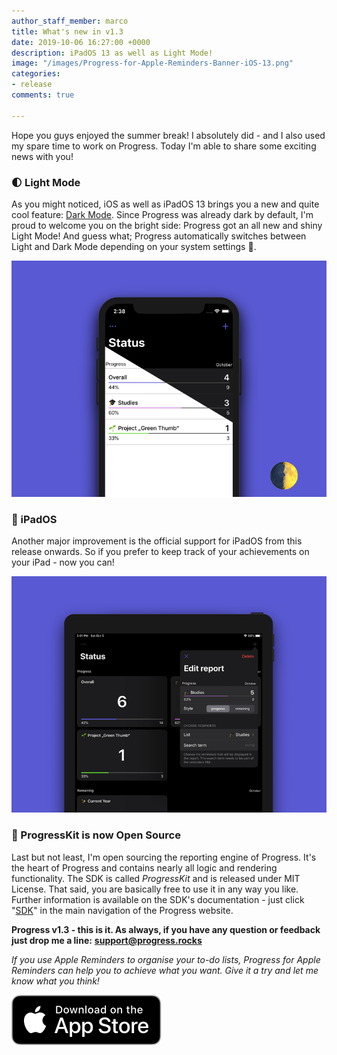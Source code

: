 ```yaml
---
author_staff_member: marco
title: What's new in v1.3
date: 2019-10-06 16:27:00 +0000
description: iPadOS 13 as well as Light Mode!
image: "/images/Progress-for-Apple-Reminders-Banner-iOS-13.png"
categories:
- release
comments: true

---
```

Hope you guys enjoyed the summer break! I absolutely did - and I also used my spare time to work on Progress. Today I'm able to share some exciting news with you!

### 🌓 Light Mode

As you might noticed, iOS as well as iPadOS 13 brings you a new and quite cool feature: [Dark Mode](https://www.macrumors.com/how-to/enable-dark-mode-in-ios-13/). Since Progress was already dark by default, I'm proud to welcome you on the bright side: Progress got an all new and shiny Light Mode! And guess what; Progress automatically switches between Light and Dark Mode depending on your system settings 🥳.

![](/images/Progress-for-Apple-Reminders-LightMode.png)

### 📱 iPadOS

Another major improvement is the official support for iPadOS from this release onwards. So if you prefer to keep track of your achievements on your iPad - now you can!

![](/images/Progress-for-Apple-Reminders-iPad.png)

### 🌟 ProgressKit is now Open Source

Last but not least, I'm open sourcing the reporting engine of Progress. It's the heart of Progress and contains nearly all logic and rendering functionality. The SDK is called _ProgressKit_ and is released under MIT License. That said, you are basically free to use it in any way you like. Further information is available on the SDK's documentation - just click "[SDK](https://sdk.progress.rocks/)" in the main navigation of the Progress website.

**Progress v1.3 - this is it. As always, if you have any question or feedback just drop me a line:** [**support@progress.rocks**](mailto:support@progress.rocks)

_If you use Apple Reminders to organise your to-do lists, Progress for Apple Reminders can help you to achieve what you want. Give it a try and let me know what you think!_

<p>
<a href="https://itunes.apple.com/us/app/progress-for-apple-reminders/id1450818073?mt=8&ign-mpt=uo%3D2" target="_blank" class="appstore">
<img src="/images/App_Store_Badge.svg" alt="Download on the App Store" />
</a>
</p>